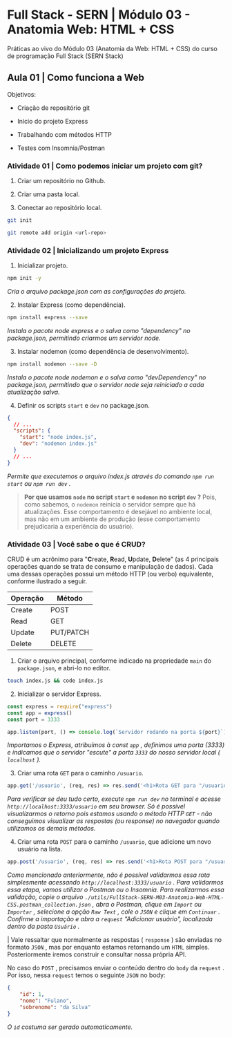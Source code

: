 # Full Stack - SERN | Módulo 03 - Anatomia Web: HTML + CSS

Práticas ao vivo do Módulo 03 (Anatomia da Web: HTML + CSS) do curso de programação Full Stack (SERN Stack)

## Aula 01 | Como funciona a Web

Objetivos:

* Criação de repositório git

* Início do projeto Express

* Trabalhando com métodos HTTP

* Testes com Insomnia/Postman

### Atividade 01 | Como podemos iniciar um projeto com git?

1. Criar um repositório no Github.

2. Criar uma pasta local.

3. Conectar ao repositório local.

```sh
git init

git remote add origin <url-repo>
```

### Atividade 02 | Inicializando um projeto Express

1. Inicializar projeto.

```sh
npm init -y
```

_Cria o arquivo package.json com as configurações do projeto._

2. Instalar Express (como dependência).

```sh
npm install express --save
```

_Instala o pacote node express e o salva como "dependency" no package.json, permitindo criarmos um servidor node._

3. Instalar nodemon (como dependência de desenvolvimento).

```sh
npm install nodemon --save -D
```

_Instala o pacote node nodemon e o salva como "devDependency" no package.json, permitindo que o servidor node seja reiniciado a cada atualização salva._

4. Definir os scripts `start` e `dev` no package.json.

```json
{
  // ...
  "scripts": {
    "start": "node index.js",
    "dev": "nodemon index.js"
  }
  // ...
}
```

_Permite que executemos o arquivo index.js através do comando `npm run start` ou `npm run dev` ._

> **Por que usamos `node` no script `start` e `nodemon` no script `dev` ?** Pois, como sabemos, o `nodemon` reinicia o servidor sempre que há atualizações. Esse comportamento é desejável no ambiente local, mas não em um ambiente de produção (esse comportamento prejudicaria a experiência do usuário).

### Atividade 03 | Você sabe o que é CRUD?

CRUD é um acrônimo para "**C**reate, **R**ead, **U**pdate, **D**elete" (as 4 principais operações quando se trata de consumo e manipulação de dados). Cada uma dessas operações possui um método HTTP (ou verbo) equivalente, conforme ilustrado a seguir.

| Operação | Método    |
| -------- | --------- |
| Create   | POST      |
| Read     | GET       |
| Update   | PUT/PATCH |
| Delete   | DELETE    |

1. Criar o arquivo principal, conforme indicado na propriedade `main` do `package.json`, e abri-lo no editor.

```sh
touch index.js && code index.js
```

2. Inicializar o servidor Express.

```js
const express = require("express")
const app = express()
const port = 3333

app.listen(port, () => console.log(`Servidor rodando na porta ${port}`))
```

_Importamos o Express, atribuímos à const `app` , definimos uma porta (3333) e indicamos que o servidor "escute" a porta `3333` do nosso servidor local ( `localhost` )._

3. Criar uma rota `GET` para o caminho `/usuario`.

```js
app.get('/usuario', (req, res) => res.send('<h1>Rota GET para "/usuario"</h1>'))
```

_Para verificar se deu tudo certo, execute `npm run dev` no terminal e acesse `http://localhost:3333/usuario` em seu browser. Só é possível visualizarmos o retorno pois estamos usando o método HTTP `GET` - não conseguimos visualizar as respostas (ou response) no navegador quando utilizamos os demais métodos._

4. Criar uma rota `POST` para o caminho `/usuario`, que adicione um novo usuário na lista.

```js
app.post('/usuario', (req, res) => res.send('<h1>Rota POST para "/usuario"</h1>'))
```

_Como mencionado anteriormente, não é possível validarmos essa rota simplesmente acessando `http://localhost:3333/usuario` . Para validarmos essa etapa, vamos utilizar o Postman ou o Insomnia. Para realizarmos essa validação, copie o arquivo `./utils/FullStack-SERN-M03-Anatomia-Web-HTML-CSS.postman_collection.json` , abra o Postman, clique em `Import` ou `Importar` , selecione a opção `Raw Text` , cole o `JSON` e clique em `Continuar` . Confirme a importação e abra a `request` "Adicionar usuário", localizada dentro da pasta `Usuário` ._

| Vale ressaltar que normalmente as respostas ( `response` ) são enviadas no formato `JSON` , mas por enquanto estamos retornando um `HTML` simples. Posteriormente iremos construir e consultar nossa própria API.

No caso do `POST` , precisamos enviar o conteúdo dentro do `body` da `request` . Por isso, nessa `request` temos o seguinte `JSON` no body:

```json
{
    "id": 1,
    "nome": "Fulano",
    "sobrenome": "da Silva"
}
```

_O `id` costuma ser gerado automaticamente._
